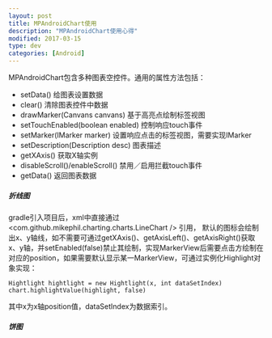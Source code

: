 ```yaml
---
layout: post
title: MPAndroidChart使用
description: "MPAndroidChart使用心得"
modified: 2017-03-15
type: dev
categories: [Android]
---
```


MPAndroidChart包含多种图表空控件。通用的属性方法包括：
* setData() 给图表设置数据
* clear() 清除图表控件中数据
* drawMarker(Canvans canvans) 基于高亮点绘制标签视图
* setTouchEnabled(boolean enabled) 控制响应touch事件
* setMarker(IMarker marker) 设置响应点击的标签视图，需要实现IMarker
* setDescription(Description desc) 图表描述
* getXAxis() 获取X轴实例
* disableScroll()/enableScroll() 禁用／启用拦截touch事件
* getData() 返回图表数据

##### 折线图  

gradle引入项目后，xml中直接通过<com.github.mikephil.charting.charts.LineChart />  引用，
默认的图标会绘制出x、y轴线，如不需要可通过getXAxis()、getAxisLeft()、getAxisRight()获取x、y轴，并setEnabled(false)禁止其绘制，实现MarkerView后需要点击方绘制在对应的position，如果需要默认显示某一MarkerView，可通过实例化Highlight对象实现：

    Hightlight hightlight = new Hightlight(x, int dataSetIndex)
    chart.highlightValue(highlight, false)
其中x为x轴position值，dataSetIndex为数据索引。

##### 饼图

